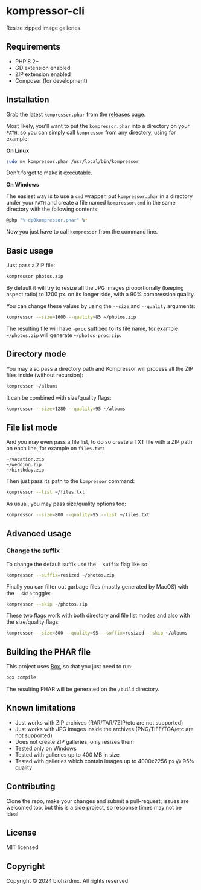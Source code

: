 # kompressor-cli

Resize zipped image galleries.

## Requirements

- PHP 8.2+
- GD extension enabled
- ZIP extension enabled
- Composer (for development)

## Installation

Grab the latest `kompressor.phar` from the [releases page](https://github.com/biohzrdmx/kompressor-cli/releases/latest).

Most likely, you'll want to put the `kompressor.phar` into a directory on your `PATH`, so you can simply call `kompressor` from any directory, using for example:

**On Linux**

```bash
sudo mv kompressor.phar /usr/local/bin/kompressor
```

Don't forget to make it executable.

**On Windows**

The easiest way is to use a `cmd` wrapper, put `kompressor.phar` in a directory under your `PATH` and create a file named `kompressor.cmd` in the same directory with the following contents:

```bash
@php "%~dp0kompressor.phar" %*
```

Now you just have to call `kompressor` from the command line.

## Basic usage

Just pass a ZIP file:

```bash
kompressor photos.zip
```

By default it will try to resize all the JPG images proportionally (keeping aspect ratio) to 1200 px. on its longer side, with a 90% compression quality.

You can change these values by using the `--size` and `--quality` arguments:

```bash
kompressor --size=1600 --quality=85 ~/photos.zip
```

The resulting file will have `-proc` suffixed to its file name, for example `~/photos.zip` will generate `~/photos-proc.zip`.

## Directory mode

You may also pass a directory path and Kompressor will process all the ZIP files inside (without recursion):

```bash
kompressor ~/albums
```

It can be combined with size/quality flags:

```bash
kompressor --size=1280 --quality=95 ~/albums
```

## File list mode

And you may even pass a file list, to do so create a TXT file with a ZIP path on each line, for example on `files.txt`:

```
~/vacation.zip
~/wedding.zip
~/birthday.zip
```

Then just pass its path to the `kompressor` command:

```bash
kompressor --list ~/files.txt
```

As usual, you may pass size/quality options too:

```bash
kompressor --size=800 --quality=95 --list ~/files.txt
```

## Advanced usage

### Change the suffix

To change the default suffix use the `--suffix` flag like so:

```bash
kompressor --suffix=resized ~/photos.zip
```

Finally you can filter out garbage files (mostly generated by MacOS) with the `--skip` toggle:

```bash
kompressor --skip ~/photos.zip
```

These two flags work with both directory and file list modes and also with the size/quality flags:

```bash
kompressor --size=800 --quality=95 --suffix=resized --skip ~/albums
```

## Building the PHAR file

This project uses [Box](https://github.com/box-project/box), so that you just need to run:

```bash
box compile
```

The resulting PHAR will be generated on the `/build` directory.

## Known limitations

- Just works with ZIP archives (RAR/TAR/7ZIP/etc are not supported)
- Just works with JPG images inside the archives (PNG/TIFF/TGA/etc are not supported)
- Does not create ZIP galleries, only resizes them
- Tested only on Windows
- Tested with galleries up to 400 MB in size
- Tested with galleries which contain images up to 4000x2256 px @ 95% quality

## Contributing

Clone the repo, make your changes and submit a pull-request; issues are welcomed too, but this is a side project, so response times may not be ideal.

## License

MIT licensed

## Copyright

Copyright &copy; 2024 biohzrdmx. All rights reserved
